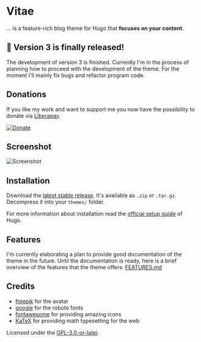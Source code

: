 # Vitae
... is a feature-rich blog theme for Hugo that **focuses on your content**.

## :mega: Version 3 is finally released!

The development of version 3 is finished. Currently I'm in the process of
planning how to proceed with the development of the theme. For the moment I'll
mainly fix bugs and refactor program code.

## Donations

If you like my work and want to support me you now have the possibility to
donate via [Liberapay](https://liberapay.com/about/).

[![Donate](https://liberapay.com/assets/widgets/donate.svg)](https://liberapay.com/dataCobra)

## Screenshot

![Screenshot](https://raw.githubusercontent.com/dataCobra/hugo-vitae/main/images/screenshot.png)

## Installation

Download the [latest stable release](https://github.com/dataCobra/hugo-vitae/releases/latest).
It's available as `.zip` or `.tar.gz`. Decompress it into your `themes/` folder.

For more information about installation read the
[official setup guide](https://gohugo.io/overview/installing/) of Hugo.

## Features

I'm currently elaborating a plan to provide good documentation of the theme
in the future. Until the documentation is ready, here is a brief overview of
the features that the theme offers: [FEATURES.md](https://github.com/dataCobra/hugo-vitae/blob/main/FEATURES.md)

## Credits

* [freepik](https://www.freepik.com) for the avatar
* [google](https://fonts.google.com/specimen/Roboto) for the roboto fonts
* [fontawesome](https://fontawesome.com) for providing amazing icons
* [KaTeX](https://katex.org/) for providing math typesetting for the web

Licensed under the [GPL-3.0-or-later](https://raw.githubusercontent.com/dataCobra/hugo-vitae/main/COPYING).

